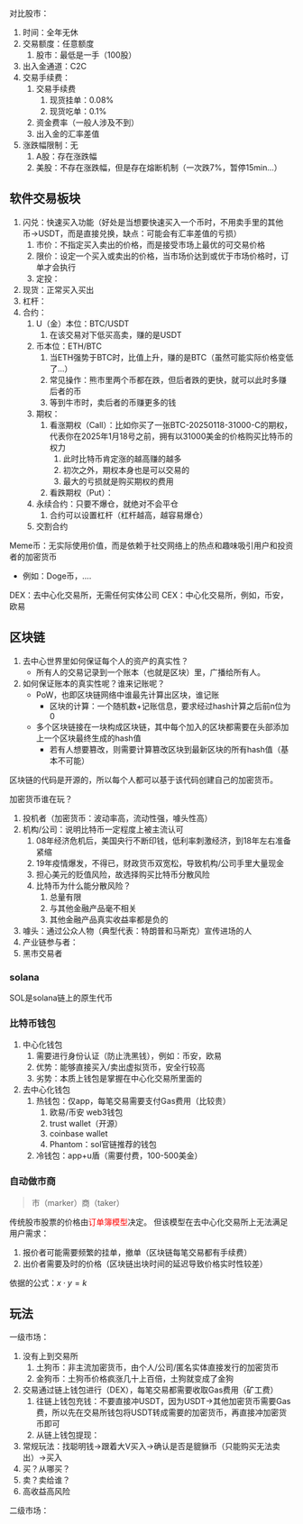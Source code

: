 对比股市：
1. 时间：全年无休
2. 交易额度：任意额度
	1. 股市：最低是一手（100股）
3. 出入金通道：C2C
4. 交易手续费：
	1. 交易手续费
		1. 现货挂单：0.08%
		2. 现货吃单：0.1%
	2. 资金费率（一般人涉及不到）
	3. 出入金的汇率差值
5. 涨跌幅限制：无
	1. A股：存在涨跌幅
	2. 美股：不存在涨跌幅，但是存在熔断机制（一次跌7%，暂停15min...）

## 软件交易板块
1. 闪兑：快速买入功能（好处是当想要快速买入一个币时，不用卖手里的其他币->USDT，而是直接兑换，缺点：可能会有汇率差值的亏损）
	1. 市价：不指定买入卖出的价格，而是接受市场上最优的可交易价格
	2. 限价：设定一个买入或卖出的价格，当市场价达到或优于市场价格时，订单才会执行
	3. 定投：
2. 现货：正常买入买出
3. 杠杆：
4. 合约：
	1. U（金）本位：BTC/USDT
		1. 在该交易对下低买高卖，赚的是USDT
	2. 币本位：ETH/BTC
		1. 当ETH强势于BTC时，比值上升，赚的是BTC（虽然可能实际价格变低了...）
		2. 常见操作：熊市里两个币都在跌，但后者跌的更快，就可以此时多赚后者的币
		3. 等到牛市时，卖后者的币赚更多的钱
	3. 期权：
		1. 看涨期权（Call）：比如你买了一张BTC-20250118-31000-C的期权，代表你在2025年1月18号之前，拥有以31000美金的价格购买比特币的权力
			1. 此时比特币肯定涨的越高赚的越多
			2. 初次之外，期权本身也是可以交易的
			3. 最大的亏损就是购买期权的费用
		2. 看跌期权（Put）：
	4. 永续合约：只要不爆仓，就绝对不会平仓
		1. 合约可以设置杠杆（杠杆越高，越容易爆仓）
	5. 交割合约

Meme币：无实际使用价值，而是依赖于社交网络上的热点和趣味吸引用户和投资者的加密货币
- 例如：Doge币，....

DEX：去中心化交易所，无需任何实体公司
CEX：中心化交易所，例如，币安，欧易

## 区块链
1. 去中心世界里如何保证每个人的资产的真实性？
	- 所有人的交易记录到一个账本（也就是区块）里，广播给所有人。
2. 如何保证账本的真实性呢？谁来记账呢？
	- PoW，也即区块链网络中谁最先计算出区块，谁记账
		- 区块的计算：一个随机数+记账信息，要求经过hash计算之后前n位为0
	- 多个区块链接在一块构成区块链，其中每个加入的区块都需要在头部添加上一个区块最终生成的hash值
		- 若有人想要篡改，则需要计算篡改区块到最新区块的所有hash值（基本不可能）

区块链的代码是开源的，所以每个人都可以基于该代码创建自己的加密货币。

加密货币谁在玩？
1. 投机者（加密货币：波动率高，流动性强，噱头性高）
2. 机构/公司：说明比特币一定程度上被主流认可
	1. 08年经济危机后，美国央行不断印钱，低利率刺激经济，到18年左右准备紧缩
	2. 19年疫情爆发，不得已，财政货币双宽松，导致机构/公司手里大量现金
	3. 担心美元的贬值风险，故选择购买比特币分散风险
	4. 比特币为什么能分散风险？
		1. 总量有限
		2. 与其他金融产品毫不相关
		3. 其他金融产品真实收益率都是负的
3. 噱头：通过公众人物（典型代表：特朗普和马斯克）宣传进场的人
4. 产业链参与者：
5. 黑市交易者

### solana
SOL是solana链上的原生代币

### 比特币钱包

1. 中心化钱包
	1. 需要进行身份认证（防止洗黑钱），例如：币安，欧易
	2. 优势：能够直接买入/卖出虚拟货币，安全行较高
	3. 劣势：本质上钱包是掌握在中心化交易所里面的
2. 去中心化钱包
	1. 热钱包：仅app，每笔交易需要支付Gas费用（比较贵）
		1. 欧易/币安 web3钱包
		2. trust wallet（开源）
		3. coinbase wallet
		4. Phantom：sol官链推荐的钱包
	2. 冷钱包：app+u盾（需要付费，100-500美金）

### 自动做市商
> 市（marker）商（taker）

传统股市股票的价格由<font color="#ff0000">订单簿模型</font>决定。
但该模型在去中心化交易所上无法满足用户需求：
1. 报价者可能需要频繁的挂单，撤单（区块链每笔交易都有手续费）
2. 出价者需要及时的价格（区块链出块时间的延迟导致价格实时性较差）

依据的公式：$x \cdot y = k$





## 玩法

一级市场：
1. 没有上到交易所
	1. 土狗币：非主流加密货币，由个人/公司/匿名实体直接发行的加密货币
	2. 金狗币：土狗币价格疯涨几十上百倍，土狗就变成了金狗
2. 交易通过链上钱包进行（DEX），每笔交易都需要收取Gas费用（矿工费）
	1. 往链上钱包充钱：不要直接冲USDT，因为USDT->其他加密货币需要Gas费，所以先在交易所钱包将USDT转成需要的加密货币，再直接冲加密货币即可
	2. 从链上钱包提现：
3. 常规玩法：找聪明钱->跟着大V买入->确认是否是貔貅币（只能购买无法卖出）->买入
4. 买？从哪买？
5. 卖？卖给谁？
6. 高收益高风险

二级市场：
